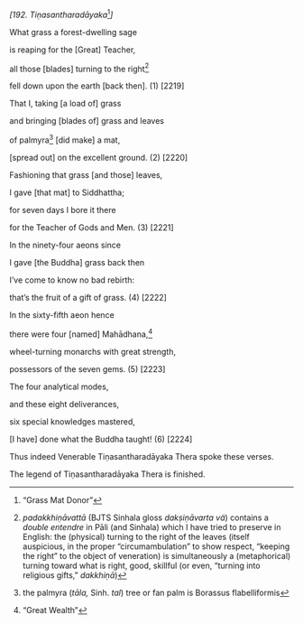 *\[192. Tiṇasantharadāyaka*[^1]*\]*

What grass a forest-dwelling sage

is reaping for the \[Great\] Teacher,

all those \[blades\] turning to the right[^2]

fell down upon the earth \[back then\]. (1) \[2219\]

That I, taking \[a load of\] grass

and bringing \[blades of\] grass and leaves

of palmyra[^3] \[did make\] a mat,

\[spread out\] on the excellent ground. (2) \[2220\]

Fashioning that grass \[and those\] leaves,

I gave \[that mat\] to Siddhattha;

for seven days I bore it there

for the Teacher of Gods and Men. (3) \[2221\]

In the ninety-four aeons since

I gave \[the Buddha\] grass back then

I’ve come to know no bad rebirth:

that’s the fruit of a gift of grass. (4) \[2222\]

In the sixty-fifth aeon hence

there were four \[named\] Mahādhana,[^4]

wheel-turning monarchs with great strength,

possessors of the seven gems. (5) \[2223\]

The four analytical modes,

and these eight deliverances,

six special knowledges mastered,

\[I have\] done what the Buddha taught! (6) \[2224\]

Thus indeed Venerable Tiṇasantharadāyaka Thera spoke these verses.

The legend of Tiṇasantharadāyaka Thera is finished.

[^1]: “Grass Mat Donor”

[^2]: *padakkhiṇāvattā* (BJTS Sinhala gloss *dakṣiṇāvarta vä*) contains
    a *double entendre* in Pāli (and Sinhala) which I have tried to
    preserve in English: the (physical) turning to the right of the
    leaves (itself auspicious, in the proper “circumambulation” to show
    respect, “keeping the right” to the object of veneration) is
    simultaneously a (metaphorical) turning toward what is right, good,
    skillful (or even, “turning into religious gifts,” *dakkhiṇā*)

[^3]: the palmyra (*tāla,* Sinh. *tal*) tree or fan palm is Borassus
    flabelliformis

[^4]: “Great Wealth”
